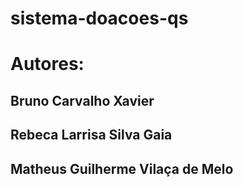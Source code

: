 # sistema-doacoes-qs

# Autores:
## Bruno Carvalho Xavier
## Rebeca Larrisa Silva Gaia
## Matheus Guilherme Vilaça de Melo
